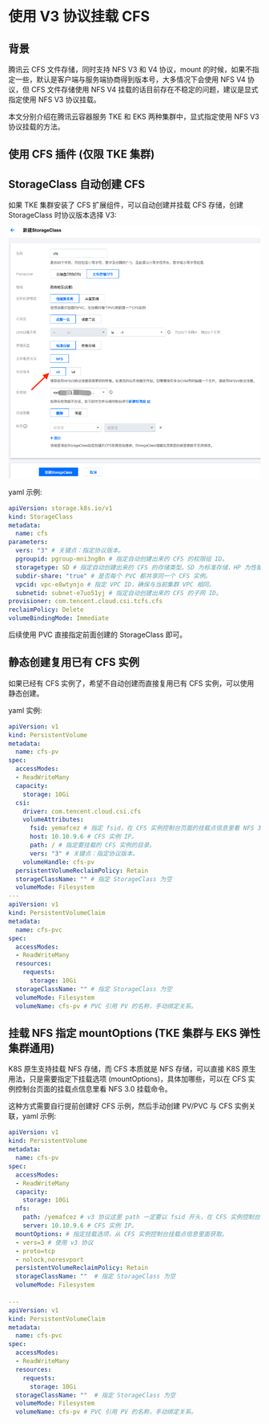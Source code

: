 # 使用 V3 协议挂载 CFS

## 背景

腾讯云 CFS 文件存储，同时支持 NFS V3 和 V4 协议，mount 的时候，如果不指定一些，默认是客户端与服务端协商得到版本号，大多情况下会使用 NFS V4 协议，但 CFS 文件存储使用 NFS V4 挂载的话目前存在不稳定的问题，建议是显式指定使用 NFS V3 协议挂载。

本文分别介绍在腾讯云容器服务 TKE 和 EKS 两种集群中，显式指定使用 NFS V3 协议挂载的方法。

## 使用 CFS 插件 (仅限 TKE 集群)

## StorageClass 自动创建 CFS

如果 TKE 集群安装了 CFS 扩展组件，可以自动创建并挂载 CFS 存储，创建 StorageClass 时协议版本选择 V3:

![](1.png)

yaml 示例:

```yaml
apiVersion: storage.k8s.io/v1
kind: StorageClass
metadata:
  name: cfs
parameters:
  vers: "3" # 关键点：指定协议版本。
  pgroupid: pgroup-mni3ng8n # 指定自动创建出来的 CFS 的权限组 ID。
  storagetype: SD # 指定自动创建出来的 CFS 的存储类型。SD 为标准存储，HP 为性能存储。
  subdir-share: "true" # 是否每个 PVC 都共享同一个 CFS 实例。
  vpcid: vpc-e8wtynjo # 指定 VPC ID，确保与当前集群 VPC 相同。
  subnetid: subnet-e7uo51yj # 指定自动创建出来的 CFS 的子网 ID。
provisioner: com.tencent.cloud.csi.tcfs.cfs
reclaimPolicy: Delete
volumeBindingMode: Immediate
```

后续使用 PVC 直接指定前面创建的 StorageClass 即可。

## 静态创建复用已有 CFS 实例

如果已经有 CFS 实例了，希望不自动创建而直接复用已有 CFS 实例，可以使用静态创建。

yaml 实例:

```yaml
apiVersion: v1
kind: PersistentVolume
metadata:
  name: cfs-pv
spec:
  accessModes:
  - ReadWriteMany
  capacity:
    storage: 10Gi
  csi:
    driver: com.tencent.cloud.csi.cfs
    volumeAttributes:
      fsid: yemafcez # 指定 fsid，在 CFS 实例控制台页面的挂载点信息里看 NFS 3.0 挂载命令，里面有 fsid。
      host: 10.10.9.6 # CFS 实例 IP。
      path: / # 指定要挂载的 CFS 实例的目录。
      vers: "3" # 关键点：指定协议版本。
    volumeHandle: cfs-pv
  persistentVolumeReclaimPolicy: Retain
  storageClassName: "" # 指定 StorageClass 为空
  volumeMode: Filesystem
---
apiVersion: v1
kind: PersistentVolumeClaim
metadata:
  name: cfs-pvc
spec:
  accessModes:
  - ReadWriteMany
  resources:
    requests:
      storage: 10Gi
  storageClassName: "" # 指定 StorageClass 为空
  volumeMode: Filesystem
  volumeName: cfs-pv # PVC 引用 PV 的名称，手动绑定关系。
```

## 挂载 NFS 指定 mountOptions (TKE 集群与 EKS 弹性集群通用)

K8S 原生支持挂载 NFS 存储，而 CFS 本质就是 NFS 存储，可以直接 K8S 原生用法，只是需要指定下挂载选项 (mountOptions)，具体加哪些，可以在 CFS 实例控制台页面的挂载点信息里看 NFS 3.0 挂载命令。

这种方式需要自行提前创建好 CFS 示例，然后手动创建 PV/PVC 与 CFS 实例关联，yaml 示例:

```yaml
apiVersion: v1
kind: PersistentVolume
metadata:
  name: cfs-pv
spec:
  accessModes:
  - ReadWriteMany
  capacity:
    storage: 10Gi
  nfs:
    path: /yemafcez # v3 协议这里 path 一定要以 fsid 开头，在 CFS 实例控制台页面的挂载点信息里看 NFS 3.0 挂载命令，里面有 fsid。
    server: 10.10.9.6 # CFS 实例 IP。
  mountOptions: # 指定挂载选项，从 CFS 实例控制台挂载点信息里面获取。
  - vers=3 # 使用 v3 协议
  - proto=tcp
  - nolock,noresvport
  persistentVolumeReclaimPolicy: Retain
  storageClassName: ""  # 指定 StorageClass 为空
  volumeMode: Filesystem

---
apiVersion: v1
kind: PersistentVolumeClaim
metadata:
  name: cfs-pvc
spec:
  accessModes:
  - ReadWriteMany
  resources:
    requests:
      storage: 10Gi
  storageClassName: ""  # 指定 StorageClass 为空
  volumeMode: Filesystem
  volumeName: cfs-pv # PVC 引用 PV 的名称，手动绑定关系。
```